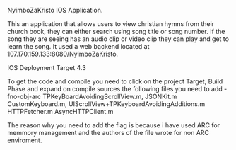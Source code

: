 NyimboZaKristo IOS Application.

This an application that allows users to view christian hymns from their church book, they can either search using song title or song number. If the song they are seeing has an audio clip or video clip they can play and get to learn the song.
It used a web backend located at 107.170.159.133:8080/NyimboZaKristo. 

 IOS Deployment Target 4.3
 
 To get the code and compile you need to click on the project Target, Build Phase and expand on compile sources
 the following files you need to add -fno-obj-arc
 TPKeyBoardAvoidingScrollView.m, JSONKit.m CustomKeyboard.m, UIScrollView+TPKeyboardAvoidingAdditions.m HTTPFetcher.m AsyncHTTPClient.m
 
 The reason why you need to add the flag is because i have used ARC for memmory management and the authors of the file wrote for non ARC enviroment.
 

